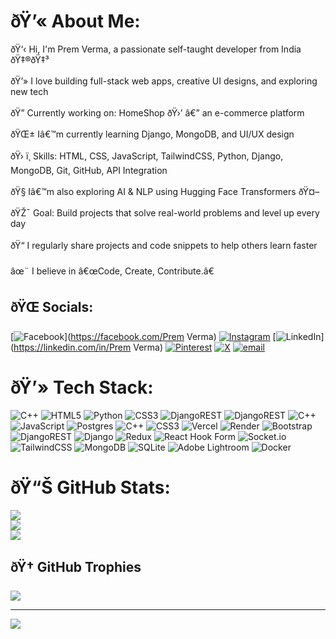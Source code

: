 # ðŸ’« About Me:
ðŸ‘‹ Hi, I'm Prem Verma, a passionate self-taught developer from India ðŸ‡®ðŸ‡³<br><br>ðŸ’» I love building full-stack web apps, creative UI designs, and exploring new tech<br><br>ðŸ”­ Currently working on: HomeShop ðŸ›’ â€” an e-commerce platform<br><br>ðŸŒ± Iâ€™m currently learning Django, MongoDB, and UI/UX design<br><br>ðŸ› ï¸ Skills: HTML, CSS, JavaScript, TailwindCSS, Python, Django, MongoDB, Git, GitHub, API Integration<br><br>ðŸ§  Iâ€™m also exploring AI & NLP using Hugging Face Transformers ðŸ¤–<br><br>ðŸŽ¯ Goal: Build projects that solve real-world problems and level up every day<br><br>ðŸ“ I regularly share projects and code snippets to help others learn faster<br><br>âœ¨ I believe in â€œCode, Create, Contribute.â€<br>


## ðŸŒ Socials:
[![Facebook](https://img.shields.io/badge/Facebook-%231877F2.svg?logo=Facebook&logoColor=white)](https://facebook.com/Prem Verma) [![Instagram](https://img.shields.io/badge/Instagram-%23E4405F.svg?logo=Instagram&logoColor=white)](https://instagram.com/mainpremhun_) [![LinkedIn](https://img.shields.io/badge/LinkedIn-%230077B5.svg?logo=linkedin&logoColor=white)](https://linkedin.com/in/Prem Verma) [![Pinterest](https://img.shields.io/badge/Pinterest-%23E60023.svg?logo=Pinterest&logoColor=white)](https://pinterest.com/premv6264) [![X](https://img.shields.io/badge/X-black.svg?logo=X&logoColor=white)](https://x.com/X__king__) [![email](https://img.shields.io/badge/Email-D14836?logo=gmail&logoColor=white)](mailto:premv6264@gmail.com) 

# ðŸ’» Tech Stack:
![C++](https://img.shields.io/badge/c++-%2300599C.svg?style=for-the-badge&logo=c%2B%2B&logoColor=white) ![HTML5](https://img.shields.io/badge/html5-%23E34F26.svg?style=for-the-badge&logo=html5&logoColor=white) ![Python](https://img.shields.io/badge/python-3670A0?style=for-the-badge&logo=python&logoColor=ffdd54) ![CSS3](https://img.shields.io/badge/css3-%231572B6.svg?style=for-the-badge&logo=css3&logoColor=white) ![DjangoREST](https://img.shields.io/badge/DJANGO-REST-ff1709?style=for-the-badge&logo=django&logoColor=white&color=ff1709&labelColor=gray) ![DjangoREST](https://img.shields.io/badge/DJANGO-REST-ff1709?style=for-the-badge&logo=django&logoColor=white&color=ff1709&labelColor=gray) ![C++](https://img.shields.io/badge/c++-%2300599C.svg?style=for-the-badge&logo=c%2B%2B&logoColor=white) ![JavaScript](https://img.shields.io/badge/javascript-%23323330.svg?style=for-the-badge&logo=javascript&logoColor=%23F7DF1E) ![Postgres](https://img.shields.io/badge/postgres-%23316192.svg?style=for-the-badge&logo=postgresql&logoColor=white) ![C++](https://img.shields.io/badge/c++-%2300599C.svg?style=for-the-badge&logo=c%2B%2B&logoColor=white) ![CSS3](https://img.shields.io/badge/css3-%231572B6.svg?style=for-the-badge&logo=css3&logoColor=white) ![Vercel](https://img.shields.io/badge/vercel-%23000000.svg?style=for-the-badge&logo=vercel&logoColor=white) ![Render](https://img.shields.io/badge/Render-%46E3B7.svg?style=for-the-badge&logo=render&logoColor=white) ![Bootstrap](https://img.shields.io/badge/bootstrap-%238511FA.svg?style=for-the-badge&logo=bootstrap&logoColor=white) ![DjangoREST](https://img.shields.io/badge/DJANGO-REST-ff1709?style=for-the-badge&logo=django&logoColor=white&color=ff1709&labelColor=gray) ![Django](https://img.shields.io/badge/django-%23092E20.svg?style=for-the-badge&logo=django&logoColor=white) ![Redux](https://img.shields.io/badge/redux-%23593d88.svg?style=for-the-badge&logo=redux&logoColor=white) ![React Hook Form](https://img.shields.io/badge/React%20Hook%20Form-%23EC5990.svg?style=for-the-badge&logo=reacthookform&logoColor=white) ![Socket.io](https://img.shields.io/badge/Socket.io-black?style=for-the-badge&logo=socket.io&badgeColor=010101) ![TailwindCSS](https://img.shields.io/badge/tailwindcss-%2338B2AC.svg?style=for-the-badge&logo=tailwind-css&logoColor=white) ![MongoDB](https://img.shields.io/badge/MongoDB-%234ea94b.svg?style=for-the-badge&logo=mongodb&logoColor=white) ![SQLite](https://img.shields.io/badge/sqlite-%2307405e.svg?style=for-the-badge&logo=sqlite&logoColor=white) ![Adobe Lightroom](https://img.shields.io/badge/Adobe%20Lightroom-31A8FF.svg?style=for-the-badge&logo=Adobe%20Lightroom&logoColor=white) ![Docker](https://img.shields.io/badge/docker-%230db7ed.svg?style=for-the-badge&logo=docker&logoColor=white)
# ðŸ“Š GitHub Stats:
![](https://github-readme-stats.vercel.app/api?username=Prem_Verma25-12&theme=neon&hide_border=false&include_all_commits=true&count_private=true)<br/>
![](https://nirzak-streak-stats.vercel.app/?user=Prem_Verma25-12&theme=neon&hide_border=false)<br/>
![](https://github-readme-stats.vercel.app/api/top-langs/?username=Prem_Verma25-12&theme=neon&hide_border=false&include_all_commits=true&count_private=true&layout=compact)

## ðŸ† GitHub Trophies
![](https://github-profile-trophy.vercel.app/?username=Prem_Verma25-12&theme=vue-dark&no-frame=false&no-bg=false&margin-w=4)

---
[![](https://visitcount.itsvg.in/api?id=Prem_Verma25-12&icon=2&color=5)](https://visitcount.itsvg.in)

<!-- Proudly created with GPRM ( https://gprm.itsvg.in ) -->

